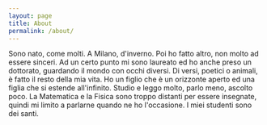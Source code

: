 ```yaml
---
layout: page
title: About
permalink: /about/
---
```


Sono nato, come molti. A Milano, d'inverno. Poi ho fatto altro, non molto ad essere sinceri. Ad un certo punto mi sono laureato ed ho anche preso un dottorato, guardando il mondo con occhi diversi. Di versi, poetici o animali, è fatto il resto della mia vita. Ho un figlio che è un orizzonte aperto ed una figlia che si estende all'infinito. Studio e leggo molto, parlo meno, ascolto poco. La Matematica e la Fisica sono troppo distanti per essere insegnate, quindi mi limito a parlarne quando ne ho l'occasione. I miei studenti sono dei santi.


